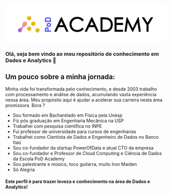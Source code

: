 <!-- Logo da PoD Academy -->
<br />
<div align="center">
  <a href="(https://github.com/brunojardim/semana-game-changer)">
    <img src="Logotipo - PoD Academy - sem fundo-01.png" alt="Logo" >
  </a>
</div>

<!--
**brunojardim/brunojardim** is a ✨ _special_ ✨ repository because its `README.md` (this file) appears on your GitHub profile.

Here are some ideas to get you started:

- 🔭 I’m currently working on ...
- 🌱 I’m currently learning ...
- 👯 I’m looking to collaborate on ...
- 🤔 I’m looking for help with ...
- 💬 Ask me about ...
- 📫 How to reach me: ...
- 😄 Pronouns: ...
- ⚡ Fun fact: ...
-->
### Olá, seja bem vindo ao meu repositório de conhecimento em Dados e Analytics 👋
## Um pouco sobre a minha jornada:
Minha vida foi transformada pelo conhecimento, e desde 2003 trabalho com processamento e análise de dados, acumulando vasta experiência nessa área. Meu propósito aqui é ajudar a acelerar sua carreira nesta área promissora. Bora ?

- Sou formado em Bacharelado em Física pela Unesp
- Fiz pós graduação em Engenharia Mecânica na USP
- Trabalhei com pesquisa científica no INPE
- Fui professor de universidade para cursos de engenharias
- Trabalhei como Cientista de Dados e Engenheiro de Dados no Banco Itaú
- Sou co-fundador da startup PowerOfData e atual CTO da empresa
- Sou co-fundador e Professor de Cloud Computing e Ciência de Dados da Escola PoD Academy
- Sou palestrante e músico, toco guitarra, muito Iron Maiden
- Só Alegria
#### Este perfil é para trazer leveza e conhecimento na área de Dados e Analytics! 
